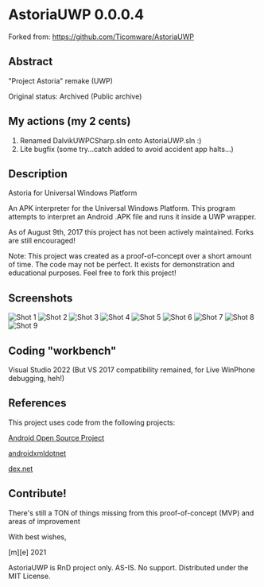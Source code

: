 # AstoriaUWP 0.0.0.4

Forked from: https://github.com/Ticomware/AstoriaUWP

## Abstract
"Project Astoria" remake (UWP)

Original status: Archived (Public archive)

## My actions (my 2 cents) 
1. Renamed DalvikUWPCSharp.sln onto AstoriaUWP.sln :)
2. Lite bugfix (some try...catch added to avoid accident app halts...)

## Description

Astoria for Universal Windows Platform

An APK interpreter for the Universal Windows Platform. This program attempts to interpret an Android .APK file and runs it inside a UWP wrapper.

As of August 9th, 2017 this project has not been actively maintained. Forks are still encouraged!

Note: This project was created as a proof-of-concept over a short amount of time. The code may not be perfect. It exists for demonstration and educational purposes. Feel free to fork this project!


## Screenshots
![Shot 1](Images/shot1.png)
![Shot 2](Images/shot2.png)
![Shot 3](Images/shot3.png)
![Shot 4](Images/shot4.png)
![Shot 5](Images/shot5.png)
![Shot 6](Images/shot6.png)
![Shot 7](Images/shot7.png)
![Shot 8](Images/shot8.png)
![Shot 9](Images/shot9.png)


## Coding "workbench"
Visual Studio 2022 (But VS 2017 compatibility remained, for Live WinPhone debugging, heh!)

## References
This project uses code from the following projects:

<a href="https://source.android.com/">Android Open Source Project</a>

<a href="https://github.com/tbaron/androidxmldotnet">androidxmldotnet</a>

<a href="https://github.com/mariokmk/dex.net">dex.net</a>

## Contribute!
There's still a TON of things missing from this proof-of-concept (MVP) and areas of improvement 

With best wishes,

  [m][e] 2021

AstoriaUWP is RnD project only. AS-IS. No support. Distributed under the MIT License.

